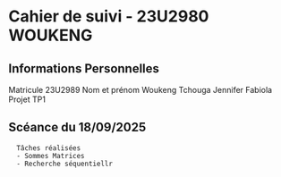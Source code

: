 # Cahier de suivi - 23U2980 WOUKENG

## Informations Personnelles
   Matricule  23U2989
   Nom et prénom  Woukeng Tchouga Jennifer Fabiola
   Projet TP1

   ## Scéance du 18/09/2025
      Tâches réalisées
      - Sommes Matrices
      - Recherche séquentiellr
